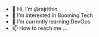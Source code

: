 - 👋 Hi, I’m @rajrithin
- 👀 I’m interested in Booming Tech
- 🌱 I’m currently learning DevOps
- 📫 How to reach me ...

<!---
rajrithin/rajrithin is a ✨ special ✨ repository because its `README.md` (this file) appears on your GitHub profile.
You can click the Preview link to take a look at your changes.
--->
